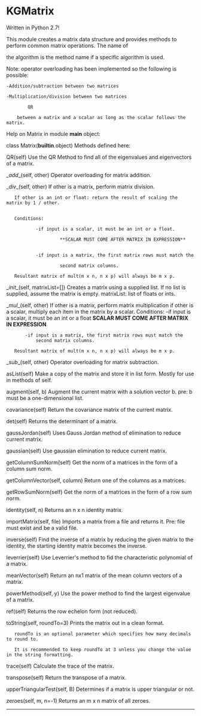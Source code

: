 # KGMatrix

Written in Python 2.7!

This module creates a matrix data structure and provides methods to perform common matrix operations. The name of

the algorithm is the method name if a specific algorithm is used.

Note: operator overloading has been implemented so the following is possible:

    -Addition/subtraction between two matrices
		
    -Multiplication/division between two matrices
		
            OR
						
        between a matrix and a scalar as long as the scalar follows the matrix.
        
        
Help on Matrix in module __main__ object:

class Matrix(__builtin__.object)
   Methods defined here:
   
   QR(self)
       Use the QR Method to find all of the eigenvalues and eigenvectors of a matrix.
   
   \__add__(self, other)
       Operator overloading for matrix addition.
   
   \__div__(self, other)
       If other is a matrix, perform matrix division.
 
       If other is an int or float: return the result of scaling the matrix by 1 / other.
 
       
       Conditions:
 
               -if input is a scalar, it must be an int or a float.
 
                        **SCALAR MUST COME AFTER MATRIX IN EXPRESSION**
 
       
               -if input is a matrix, the first matrix rows must match the
 
                        second matrix columns.
                                
       Resultant matrix of mult(m x n, n x p) will always be m x p.
   
   \__init__(self, matrixList=[])
       Creates a matrix using a supplied list.
       If no list is supplied, assume the matrix is empty.
       matrixList: list of floats or ints.
   
   \__mul__(self, other)
       If other is a matrix, perform matrix multiplication
       if other is a scalar, multiply each item in the matrix by a scalar.
       Conditions:
           -if input is a scalar, it must be an int or a float
               **SCALAR MUST COME AFTER MATRIX IN EXPRESSION**
       
           -if input is a matrix, the first matrix rows must match the
               second matrix columns.
       
       Resultant matrix of mult(m x n, n x p) will always be m x p.
   
   \__sub__(self, other)
       Operator overloading for matrix subtraction.
   
   asList(self)
       Make a copy of the matrix and store it in list form.
       Mostly for use in methods of self.
   
   augment(self, b)
       Augment the current matrix with a solution vector b.
       pre: b must be a one-dimensional list.
   
   covariance(self)
       Return the covariance matrix of the current matrix.
   
   det(self)
       Returns the determinant of a matrix.
   
   gaussJordan(self)
       Uses Gauss Jordan method of elimination to reduce current matrix.
   
   gaussian(self)
       Use gaussian elimination to reduce current matrix.
   
   getColumnSumNorm(self)
       Get the norm of a matrices in the form of a column sum norm.
   
   getColumnVector(self, column)
       Return one of the columns as a matrices.
   
   getRowSumNorm(self)
       Get the norm of a matrices in the form of a row sum norm.
   
   identity(self, n)
       Returns an n x n identity matrix.
   
   importMatrix(self, file)
       Imports a matrix from a file and returns it.
       Pre: file must exist and be a valid file.
   
   inverse(self)
       Find the inverse of a matrix by reducing the given matrix to the identity,
       the starting identity matrix becomes the inverse.
   
   leverrier(self)
       Use Leverrier's method to fid the characteristic polynomial of a matrix.
   
   meanVector(self)
       Return an nx1 matrix of the mean column vectors of a matrix.
   
   powerMethod(self, y)
       Use the power method to find the largest eigenvalue of a matrix.
   
   ref(self)
       Returns the row echelon form (not reduced).
   
   toString(self, roundTo=3)
       Prints the matrix out in a clean format.
 
       roundTo is an optional parameter which specifies how many decimals to round to.
 
       It is recommended to keep roundTo at 3 unless you change the value in the string formatting.
   
   trace(self)
       Calculate the trace of the matrix.
   
   transpose(self)
       Return the transpose of a matrix.
   
   upperTriangularTest(self, B)
       Determines if a matrix is upper triangular or not.
   
   zeroes(self, m, n=-1)
       Returns an m x n matrix of all zeroes.
   
  ----------------------------------------------------------------------
